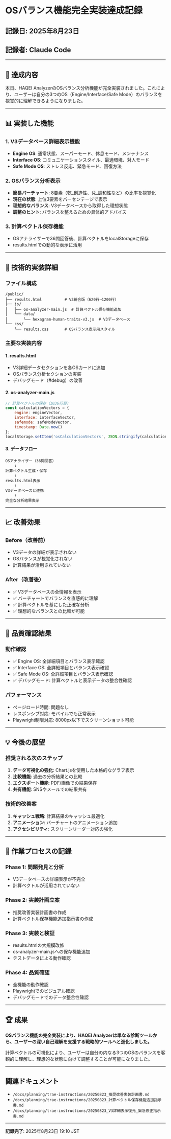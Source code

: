 # OSバランス機能完全実装達成記録

## 記録日: 2025年8月23日
## 記録者: Claude Code

---

## 🎉 達成内容

本日、HAQEI AnalyzerのOSバランス分析機能が完全実装されました。これにより、ユーザーは自分の3つのOS（Engine/Interface/Safe Mode）のバランスを視覚的に理解できるようになりました。

---

## 📊 実装した機能

### 1. V3データベース詳細表示機能
- **Engine OS**: 通常状態、スーパーモード、休息モード、メンテナンス
- **Interface OS**: コミュニケーションスタイル、最適環境、対人モード
- **Safe Mode OS**: ストレス反応、緊急モード、回復方法

### 2. OSバランス分析表示
- **簡易バーチャート**: 8要素（乾_創造性、兌_調和性など）の比率を視覚化
- **現在の状態**: 上位3要素をパーセンテージで表示
- **理想的なバランス**: V3データベースから取得した理想状態
- **調整のヒント**: バランスを整えるための具体的アドバイス

### 3. 計算ベクトル保存機能
- OSアナライザーで36問回答後、計算ベクトルをlocalStorageに保存
- results.htmlでの動的な表示に活用

---

## 🔧 技術的実装詳細

### ファイル構成
```
/public/
├── results.html          # V3統合版（620行→1200行）
├── js/
│   ├── os-analyzer-main.js  # 計算ベクトル保存機能追加
│   └── data/
│       └── hexagram-human-traits-v3.js  # V3データベース
└── css/
    └── results.css       # OSバランス表示用スタイル
```

### 主要な実装内容

#### 1. results.html
- V3詳細データセクションを各OSカードに追加
- OSバランス分析セクションの実装
- デバッグモード（#debug）の改善

#### 2. os-analyzer-main.js
```javascript
// 計算ベクトルの保存（1036行目）
const calculationVectors = {
    engine: engineVector,
    interface: interfaceVector,
    safemode: safeModeVector,
    timestamp: Date.now()
};
localStorage.setItem('osCalculationVectors', JSON.stringify(calculationVectors));
```

#### 3. データフロー
```
OSアナライザー（36問回答）
    ↓
計算ベクトル生成・保存
    ↓
results.html表示
    ↓
V3データベースと連携
    ↓
完全な分析結果表示
```

---

## 📈 改善効果

### Before（改善前）
- V3データの詳細が表示されない
- OSバランスが視覚化されない
- 計算結果が活用されていない

### After（改善後）
- ✅ V3データベースの全情報を表示
- ✅ バーチャートでバランスを直感的に理解
- ✅ 計算ベクトルを基にした正確な分析
- ✅ 理想的なバランスとの比較が可能

---

## 🎯 品質確認結果

### 動作確認
- ✅ Engine OS: 全詳細項目とバランス表示確認
- ✅ Interface OS: 全詳細項目とバランス表示確認
- ✅ Safe Mode OS: 全詳細項目とバランス表示確認
- ✅ デバッグモード: 計算ベクトルと表示データの整合性確認

### パフォーマンス
- ページロード時間: 問題なし
- レスポンシブ対応: モバイルでも正常表示
- Playwright制限対応: 8000px以下でスクリーンショット可能

---

## 💡 今後の展望

### 推奨される次のステップ
1. **データ可視化の強化**: Chart.jsを使用した本格的なグラフ表示
2. **比較機能**: 過去の分析結果との比較
3. **エクスポート機能**: PDF/画像での結果保存
4. **共有機能**: SNSやメールでの結果共有

### 技術的改善案
1. **キャッシュ戦略**: 計算結果のキャッシュ最適化
2. **アニメーション**: バーチャートのアニメーション追加
3. **アクセシビリティ**: スクリーンリーダー対応の強化

---

## 📝 作業プロセスの記録

### Phase 1: 問題発見と分析
- V3データベースの詳細表示が不完全
- 計算ベクトルが活用されていない

### Phase 2: 実装計画立案
- 推奨改善実装計画書の作成
- 計算ベクトル保存機能追加指示書の作成

### Phase 3: 実装と検証
- results.htmlの大規模改修
- os-analyzer-main.jsへの保存機能追加
- テストデータによる動作確認

### Phase 4: 品質確認
- 全機能の動作確認
- Playwrightでのビジュアル確認
- デバッグモードでのデータ整合性確認

---

## 🏆 成果

**OSバランス機能の完全実装により、HAQEI Analyzerは単なる診断ツールから、ユーザーの深い自己理解を支援する戦略的ツールへと進化しました。**

計算ベクトルの可視化により、ユーザーは自分の内なる3つのOSのバランスを客観的に理解し、理想的な状態に向けて調整することが可能になりました。

---

## 関連ドキュメント

- `/docs/planning/trae-instructions/20250823_推奨改善実装計画書.md`
- `/docs/planning/trae-instructions/20250823_計算ベクトル保存機能追加指示書.md`
- `/docs/planning/trae-instructions/20250823_V3詳細表示復元_緊急修正指示書.md`

---

**記録完了**: 2025年8月23日 19:10 JST